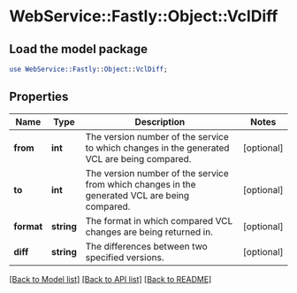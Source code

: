 # WebService::Fastly::Object::VclDiff

## Load the model package
```perl
use WebService::Fastly::Object::VclDiff;
```

## Properties
Name | Type | Description | Notes
------------ | ------------- | ------------- | -------------
**from** | **int** | The version number of the service to which changes in the generated VCL are being compared. | [optional] 
**to** | **int** | The version number of the service from which changes in the generated VCL are being compared. | [optional] 
**format** | **string** | The format in which compared VCL changes are being returned in. | [optional] 
**diff** | **string** | The differences between two specified versions. | [optional] 

[[Back to Model list]](../README.md#documentation-for-models) [[Back to API list]](../README.md#documentation-for-api-endpoints) [[Back to README]](../README.md)


